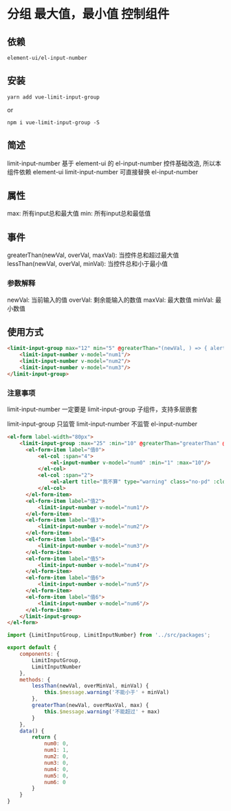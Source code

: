 # 分组 最大值，最小值 控制组件

## 依赖

`element-ui/el-input-number`

## 安装

`yarn add vue-limit-input-group`

or

`npm i vue-limit-input-group -S`

## 简述
limit-input-number 基于 element-ui 的 el-input-number 控件基础改造, 所以本组件依赖 element-ui
limit-input-number 可直接替换 el-input-number

## 属性
max: 所有input总和最大值
min: 所有input总和最低值

## 事件 
greaterThan(newVal, overVal, maxVal): 当控件总和超过最大值
lessThan(newVal, overVal, minVal): 当控件总和小于最小值

### 参数解释
newVal: 当前输入的值
overVal: 剩余能输入的数值
maxVal: 最大数值
minVal: 最小数值

## 使用方式

```html
<limit-input-group max="12" min="5" @greaterThan="(newVal, ) => { alert('不能大于12') }">
    <limit-input-number v-model="num1"/>
    <limit-input-number v-model="num2"/>
    <limit-input-number v-model="num3"/>
</limit-input-group>
```

### 注意事项

limit-input-number 一定要是 limit-input-group 子组件，支持多层嵌套

limit-input-group 只监管 limit-input-number 不监管 el-input-number

```html
<el-form label-width="80px">
    <limit-input-group :max="25" :min="10" @greaterThan="greaterThan" @lessThan="lessThan">
      <el-form-item label="值0">
          <el-col :span="4">
              <el-input-number v-model="num0" :min="1" :max="10"/>
          </el-col>
          <el-col :span="2">
              <el-alert title="我不算" type="warning" class="no-pd" :closable="false"/>
          </el-col>
      </el-form-item>
      <el-form-item label="值2">
          <limit-input-number v-model="num1"/>
      </el-form-item>
      <el-form-item label="值3">
          <limit-input-number v-model="num2"/>
      </el-form-item>
      <el-form-item label="值4">
          <limit-input-number v-model="num3"/>
      </el-form-item>
      <el-form-item label="值5">
          <limit-input-number v-model="num4"/>
      </el-form-item>
      <el-form-item label="值6">
          <limit-input-number v-model="num5"/>
      </el-form-item>
      <el-form-item label="值6">
          <limit-input-number v-model="num6"/>
      </el-form-item>
    </limit-input-group>
</el-form>
```
```javascript
import {LimitInputGroup, LimitInputNumber} from '../src/packages';

export default {
    components: {
        LimitInputGroup,
        LimitInputNumber
    },
    methods: {
        lessThan(newVal, overMinVal, minVal) {
            this.$message.warning('不能小于' + minVal)
        },
        greaterThan(newVal, overMaxVal, max) {
            this.$message.warning('不能超过' + max)
        }
    },
    data() {
        return {
            num0: 0,
            num1: 1,
            num2: 0,
            num3: 0,
            num4: 0,
            num5: 0,
            num6: 0
        }
    }
}
```